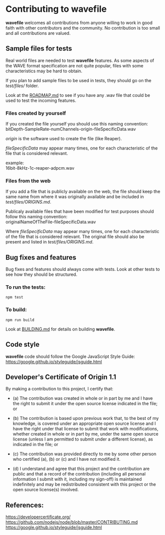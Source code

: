 # Contributing to wavefile

**wavefile** welcomes all contributions from anyone willing to work in good faith with other contributors and the community. No contribution is too small and all contributions are valued.

## Sample files for tests
Real world files are needed to test **wavefile** features. As some aspects of the WAVE format specification are not quite popular, files with some characteristics may be hard to obtain.

If you plan to add sample files to be used in tests, they should go on the *test/files/* folder.

Look at the [ROADMAP.md](https://github.com/rochars/wavefile/blob/master/ROADMAP.md) to see if you have any .wav file that could be used to test the incoming features.

### Files created by yourself
If you created the file yourself you should use this naming convention:  
bitDepth-SampleRate-numChannels-origin-fileSpecificData.wav

*origin* is the software used to create the file (like Reaper).

*fileSpecificData* may appear many times, one for each characteristic of the file that is considered relevant.

example:  
16bit-8kHz-1c-reaper-adpcm.wav

### Files from the web
If you add a file that is publicly available on the web, the file should keep the same name from where it was originally available and be included in *test/files/ORIGINS.md*.

Publicaly available files that have been modified for test purposes should follow this naming convention:  
originalNameOfTheFile-fileSpecificData.wav

Where *fileSpecificData* may appear many times, one for each characteristic of the file that is considered relevant. The original file should also be present and listed in *test/files/ORIGINS.md*.

## Bug fixes and features
Bug fixes and features should always come with tests. Look at other tests to see how they should be structured.

### To run the tests:
```
npm test
```

### To build:
```
npm run build
```
Look at [BUILDING.md](https://github.com/rochars/wavefile/blob/master/BUILDING.md) for details on building **wavefile**.

## Code style
**wavefile** code should follow the Google JavaScript Style Guide:  
https://google.github.io/styleguide/jsguide.html

## Developer's Certificate of Origin 1.1
By making a contribution to this project, I certify that:

* (a) The contribution was created in whole or in part by me and I
  have the right to submit it under the open source license
  indicated in the file; or

* (b) The contribution is based upon previous work that, to the best
  of my knowledge, is covered under an appropriate open source
  license and I have the right under that license to submit that
  work with modifications, whether created in whole or in part
  by me, under the same open source license (unless I am
  permitted to submit under a different license), as indicated
  in the file; or

* (c) The contribution was provided directly to me by some other
  person who certified (a), (b) or (c) and I have not modified
  it.

* (d) I understand and agree that this project and the contribution
  are public and that a record of the contribution (including all
  personal information I submit with it, including my sign-off) is
  maintained indefinitely and may be redistributed consistent with
  this project or the open source license(s) involved.

## References:
https://developercertificate.org/  
https://github.com/nodejs/node/blob/master/CONTRIBUTING.md  
https://google.github.io/styleguide/jsguide.html

